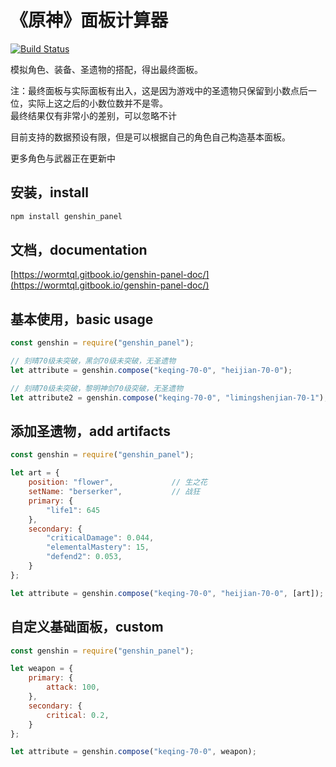 # 《原神》面板计算器
[![Build Status](https://travis-ci.org/wormtql/genshin_panel.svg?branch=main)](https://travis-ci.org/wormtql/genshin_panel)  

模拟角色、装备、圣遗物的搭配，得出最终面板。

注：最终面板与实际面板有出入，这是因为游戏中的圣遗物只保留到小数点后一位，实际上这之后的小数位数并不是零。  
最终结果仅有非常小的差别，可以忽略不计

目前支持的数据预设有限，但是可以根据自己的角色自己构造基本面板。

更多角色与武器正在更新中


## 安装，install
```bash
npm install genshin_panel
```


## 文档，documentation
[https://wormtql.gitbook.io/genshin-panel-doc/](https://wormtql.gitbook.io/genshin-panel-doc/)


## 基本使用，basic usage
```js
const genshin = require("genshin_panel");

// 刻晴70级未突破，黑剑70级未突破，无圣遗物
let attribute = genshin.compose("keqing-70-0", "heijian-70-0");

// 刻晴70级未突破，黎明神剑70级突破，无圣遗物
let attribute2 = genshin.compose("keqing-70-0", "limingshenjian-70-1");
```


## 添加圣遗物，add artifacts
```js
const genshin = require("genshin_panel");

let art = {
    position: "flower",             // 生之花
    setName: "berserker",           // 战狂
    primary: {
        "life1": 645
    },
    secondary: {
        "criticalDamage": 0.044,
        "elementalMastery": 15,
        "defend2": 0.053,
    }
};

let attribute = genshin.compose("keqing-70-0", "heijian-70-0", [art]);
```


## 自定义基础面板，custom
```js
const genshin = require("genshin_panel");

let weapon = {
    primary: {
        attack: 100,
    },
    secondary: {
        critical: 0.2,
    }
};

let attribute = genshin.compose("keqing-70-0", weapon);
```